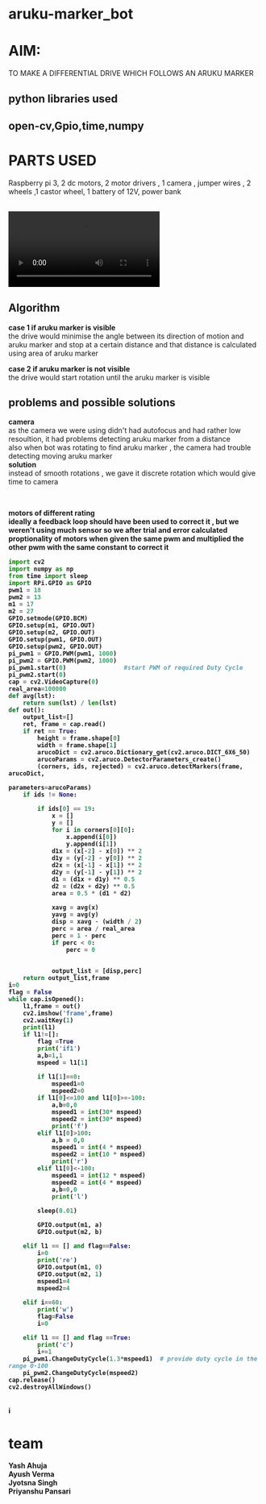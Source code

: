 # aruku-marker_bot
<h1>AIM:</h1>

TO MAKE A DIFFERENTIAL DRIVE WHICH FOLLOWS AN ARUKU MARKER<br>
<h2>python libraries used<h2>
open-cv,Gpio,time,numpy
<h1>PARTS USED</h1>
<p>Raspberry pi 3, 2 dc motors, 2 motor drivers , 1 camera , jumper wires , 2 wheels ,1 castor wheel, 1 battery of 12V,  power bank
</p>
<br>
<video src="https://user-images.githubusercontent.com/78871785/193892469-72d8fbdc-f13b-47ea-b7c0-9fac7b9be591.mp4">a</video>
<br>
<h2> Algorithm</h2>
<p><b>case 1 if aruku marker is visible</b> <br> the drive would minimise the angle between its direction of motion and aruku marker and stop at a certain distance and that distance is calculated using area of aruku marker</p>
<p><b> case 2 if aruku marker is not visible </b><br>
the drive would start rotation until the aruku marker is visible</p>
<h2>problems and possible solutions</h2>
<p>
<b>camera</b><br>as the camera we were using didn't had autofocus and had rather low resoultion, it had problems detecting aruku marker from a distance <br> also when bot was rotating to find aruku marker , the camera had trouble detecting moving aruku marker <br><b>solution</b> <br>instead of smooth rotations , we gave it discrete rotation which would give time to camera</p>
<br>


<p>
<b> motors of different rating<b>
  <br> ideally a feedback loop should have been used to correct it , but we weren't using much sensor so we after trial and error calculated proptionality of motors when given the same pwm and multiplied the other pwm with the same constant to correct it

```python
import cv2
import numpy as np
from time import sleep
import RPi.GPIO as GPIO
pwm1 = 18
pwm2 = 13
m1 = 17
m2 = 27
GPIO.setmode(GPIO.BCM)
GPIO.setup(m1, GPIO.OUT)
GPIO.setup(m2, GPIO.OUT)
GPIO.setup(pwm1, GPIO.OUT)
GPIO.setup(pwm2, GPIO.OUT)
pi_pwm1 = GPIO.PWM(pwm1, 1000)
pi_pwm2 = GPIO.PWM(pwm2, 1000)
pi_pwm1.start(0)				#start PWM of required Duty Cycle
pi_pwm2.start(0)
cap = cv2.VideoCapture(0)
real_area=100000
def avg(lst):
    return sum(lst) / len(lst)
def out():
    output_list=[]
    ret, frame = cap.read()
    if ret == True:
        height = frame.shape[0]
        width = frame.shape[1]
        arucoDict = cv2.aruco.Dictionary_get(cv2.aruco.DICT_6X6_50)
        arucoParams = cv2.aruco.DetectorParameters_create()
        (corners, ids, rejected) = cv2.aruco.detectMarkers(frame, arucoDict,
                                                           parameters=arucoParams)
    if ids != None:

        if ids[0] == 19:
            x = []
            y = []
            for i in corners[0][0]:
                x.append(i[0])
                y.append(i[1])
            d1x = (x[-2] - x[0]) ** 2
            d1y = (y[-2] - y[0]) ** 2
            d2x = (x[-1] - x[1]) ** 2
            d2y = (y[-1] - y[1]) ** 2
            d1 = (d1x + d1y) ** 0.5
            d2 = (d2x + d2y) ** 0.5
            area = 0.5 * (d1 * d2)

            xavg = avg(x)
            yavg = avg(y)
            disp = xavg - (width / 2)
            perc = area / real_area
            perc = 1 - perc
            if perc < 0:
                perc = 0


            output_list = [disp,perc]
    return output_list,frame
i=0
flag = False
while cap.isOpened():
    l1,frame = out()
    cv2.imshow('frame',frame)
    cv2.waitKey(1)
    print(l1)
    if l1!=[]:
        flag =True
        print('if1')
        a,b=1,1
        mspeed = l1[1]
        
        if l1[1]==0:
            mspeed1=0
            mspeed2=0
        if l1[0]<=100 and l1[0]>=-100:
            a,b=0,0
            mspeed1 = int(30* mspeed)
            mspeed2 = int(30* mspeed)
            print('f')
        elif l1[0]>100:
            a,b = 0,0
            mspeed1 = int(4 * mspeed)
            mspeed2 = int(10 * mspeed)
            print('r')
        elif l1[0]<-100:
            mspeed1 = int(12 * mspeed)
            mspeed2 = int(4 * mspeed)
            a,b=0,0
            print('l')

        sleep(0.01)

        GPIO.output(m1, a)
        GPIO.output(m2, b)

    elif l1 == [] and flag==False:
        i=0
        print('re')
        GPIO.output(m1, 0)
        GPIO.output(m2, 1)
        mspeed1=4
        mspeed2=4
    
    elif i==60:
        print('w')
        flag=False
        i=0
    
    elif l1 == [] and flag ==True:
        print('c')
        i+=1
    pi_pwm1.ChangeDutyCycle(1.3*mspeed1)  # provide duty cycle in the range 0-100
    pi_pwm2.ChangeDutyCycle(mspeed2)
cap.release()
cv2.destroyAllWindows()
```
<br> i
<h1> team </h1>
Yash Ahuja<br>Ayush Verma <br> Jyotsna Singh<br>Priyanshu Pansari </p>
